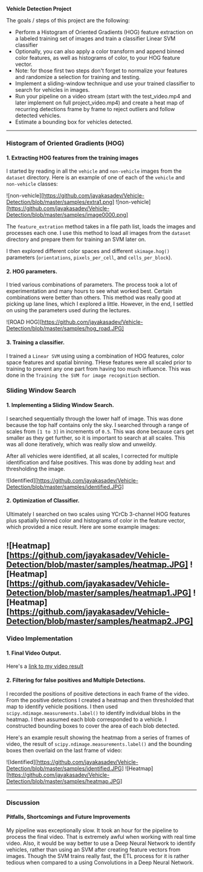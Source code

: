 **Vehicle Detection Project**

The goals / steps of this project are the following:

* Perform a Histogram of Oriented Gradients (HOG) feature extraction on a labeled training set of images and train a classifier Linear SVM classifier
* Optionally, you can also apply a color transform and append binned color features, as well as histograms of color, to your HOG feature vector. 
* Note: for those first two steps don't forget to normalize your features and randomize a selection for training and testing.
* Implement a sliding-window technique and use your trained classifier to search for vehicles in images.
* Run your pipeline on a video stream (start with the test_video.mp4 and later implement on full project_video.mp4) and create a heat map of recurring detections frame by frame to reject outliers and follow detected vehicles.
* Estimate a bounding box for vehicles detected.

[//]: # (Image References)
[image1]: ./examples/car_not_car.png
[image2]: ./examples/HOG_example.jpg
[image3]: ./examples/sliding_windows.jpg
[image4]: ./examples/sliding_window.jpg
[image5]: ./examples/bboxes_and_heat.png
[image6]: ./examples/labels_map.png
[image7]: ./examples/output_bboxes.png
[video1]: ./project_video.mp4

---
### Histogram of Oriented Gradients (HOG)

#### 1. Extracting HOG features from the training images

I started by reading in all the `vehicle` and `non-vehicle` images from the `dataset` directory.  Here is an example of one of each of the `vehicle` and `non-vehicle` classes:

![non-vehicle][https://github.com/jayakasadev/Vehicle-Detection/blob/master/samples/extra1.png]
![non-vehicle][https://github.com/jayakasadev/Vehicle-Detection/blob/master/samples/image0000.png]

The `feature_extration` method takes in a file path list, loads the images and processes each one. I use this method to load all images from the `dataset` directory and prepare them for training an SVM later on.  

I then explored different color spaces and different `skimage.hog()` parameters (`orientations`, `pixels_per_cell`, and `cells_per_block`).  

#### 2. HOG parameters.

I tried various combinations of parameters. The process took a lot of experimentation and many hours to see what worked best. Certain combinations were better than others. This method was really good at picking up lane lines, which I explored a little. However, in the end, I settled on using the parameters used during the lectures. 

![ROAD HOG][https://github.com/jayakasadev/Vehicle-Detection/blob/master/samples/hog_road.JPG]

#### 3. Training a classifier.

I trained a `Linear SVM` using using a combination of HOG features, color space features and spatial binning. THese features were all scaled prior to training to prevent any one part from having too much influence. This was done in the `Training the SVM for image recognition` section.

### Sliding Window Search

#### 1. Implementing a Sliding Window Search.

I searched sequentially through the lower half of image. This was done because the top half contains only the sky. I searched through a range of scales from `[1 to 3]` in increments of `0.5`. This was done because cars get smaller as they get further, so it is important to search at all scales. This was all done iteratively, which was really slow and unweildy. 

After all vehicles were identified, at all scales, I corrected for multiple identification and false positives. This was done by adding `heat` and thresholding the image.

![Identified][https://github.com/jayakasadev/Vehicle-Detection/blob/master/samples/identified.JPG]

#### 2. Optimization of Classifier.

Ultimately I searched on two scales using YCrCb 3-channel HOG features plus spatially binned color and histograms of color in the feature vector, which provided a nice result.  Here are some example images:

![Heatmap][https://github.com/jayakasadev/Vehicle-Detection/blob/master/samples/heatmap.JPG]
![Heatmap][https://github.com/jayakasadev/Vehicle-Detection/blob/master/samples/heatmap1.JPG]
![Heatmap][https://github.com/jayakasadev/Vehicle-Detection/blob/master/samples/heatmap2.JPG]
---

### Video Implementation

#### 1. Final Video Output.
Here's a [link to my video result](https://github.com/jayakasadev/Vehicle-Detection/blob/master/project_video_complete.mp4)


#### 2. Filtering for false positives and Multiple Detections.

I recorded the positions of positive detections in each frame of the video.  From the positive detections I created a heatmap and then thresholded that map to identify vehicle positions.  I then used `scipy.ndimage.measurements.label()` to identify individual blobs in the heatmap.  I then assumed each blob corresponded to a vehicle.  I constructed bounding boxes to cover the area of each blob detected.  

Here's an example result showing the heatmap from a series of frames of video, the result of `scipy.ndimage.measurements.label()` and the bounding boxes then overlaid on the last frame of video:

![Identified][https://github.com/jayakasadev/Vehicle-Detection/blob/master/samples/identified.JPG]
![Heatmap][https://github.com/jayakasadev/Vehicle-Detection/blob/master/samples/heatmap.JPG]

---

### Discussion

#### Pitfalls, Shortcomings and Future Improvements
My pipeline was exceptionally slow. It took an hour for the pipeline to process the final video. That is extremely awful when working with real time video. Also, it would be way better to use a Deep Neural Network to identify vehicles, rather than using an SVM after creating feature vectors from images. Though the SVM trains really fast, the ETL process for it is rather tedious when compared to a using Convolutions in a Deep Neural Network.
